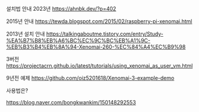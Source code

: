 
설치법 안내 2023년
https://ahnbk.dev/?p=402

2015년 안내
https://tewda.blogspot.com/2015/02/raspberry-pi-xenomai.html

2013년 설치 안내
https://talkingaboutme.tistory.com/entry/Study-%EA%B7%B8%EB%A6%BC%EC%9C%BC%EB%A1%9C-%EB%B3%B4%EB%8A%94-Xenomai-260-%EC%84%A4%EC%B9%98


3버전
https://projectacrn.github.io/latest/tutorials/using_xenomai_as_user_vm.html




9년전 예제
https://github.com/oiz5201618/Xenomai-3-example-demo





사용법은?




https://blog.naver.com/bongkwankim/150148292553
